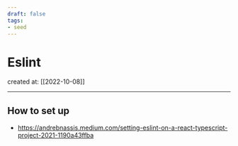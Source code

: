 ```yaml
---
draft: false
tags: 
- seed
---
```


# Eslint

created at: [[2022-10-08]]

---

## How to set up

- https://andrebnassis.medium.com/setting-eslint-on-a-react-typescript-project-2021-1190a43ffba
